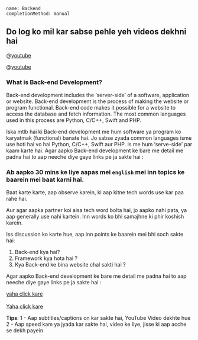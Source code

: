 ```ngMeta
name: Backend
completionMethod: manual
```


## Do log ko mil kar sabse pehle yeh videos dekhni hai

@[youtube](xXpwMzyhBqI&t=335s)

@[youtube](j9wWPEmxSZg)


### What is Back-end Development?

Back-end development includes the ‘server-side’ of a software, application or website.  Back-end development is the process of making the website or program functional. Back-end code makes it possible for a website to access the database and fetch information. The most common languages used in this process are Python, C/C++, Swift  and PHP. 

Iska mtlb hai ki Back-end development me hum software ya program ko karyatmak (functional) banate hai. Jo sabse zyada common languages isme use hoti hai vo hai Python, C/C++, Swift  aur PHP. Is me hum ‘serve-side’ par kaam karte hai.
Agar aapko Back-end development ke bare me detail me padna hai to aap neeche diye gaye links pe ja sakte hai :

### Ab aapko 30 mins ke liye aapas mei `english` mei inn topics ke baarein mei baat karni hai.
Baat karte karte, aap observe karein, ki aap kitne tech words use kar paa rahe hai.

Aur agar aapka partner koi aisa tech word bolta hai, jo aapko nahi pata, ya aap generally use nahi kartein. Inn words ko bhi samajhne ki phir koshish karein.

Iss discussion ko karte hue, aap inn points ke baarein mei bhi soch sakte hai:

1. Back-end kya hai?
2. Framework kya hota hai ?
3. Kya Back-end ke bina website chal sakti hai ?


Agar aapko Back-end development ke bare me detail me padna hai to aap neeche diye gaye links pe ja sakte hai :

<span><a href="https://en.wikipedia.org/wiki/Front_and_back_ends">yaha click kare</a></span><br><br>
<span><a href="https://www.coursereport.com/blog/front-end-development-vs-back-end-development-where-to-start">Yaha click kare</a></span>

**Tips**:
1 - Aap subtitles/captions on kar sakte hai, YouTube Video dekhte hue
2 - Aap speed kam ya jyada kar sakte hai, video ke liye, jisse ki aap acche se dekh payein
